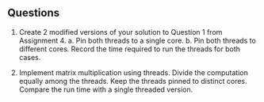 ## Questions
1. Create 2 modified versions of your solution to Question 1 from Assignment 4.
    a. Pin both threads to a single core.
    b. Pin both threads to different cores.
Record the time required to run the threads for both cases.

2. Implement matrix multiplication using threads. Divide the computation equally among the threads. Keep the threads pinned to distinct cores. Compare the run time with a single threaded version.